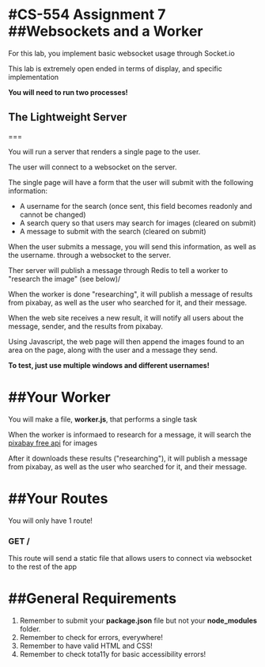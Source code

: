 #CS-554 Assignment 7
##Websockets and a Worker
===

For this lab, you implement basic websocket usage through Socket.io

This lab is extremely open ended in terms of display, and specific implementation

**You will need to run two processes!**

## The Lightweight Server
===

You will run a server that renders a single page to the user.

The user will connect to a websocket on the server.

The single page will have a form that the user will submit with the following information:

- A username for the search (once sent, this field becomes readonly and cannot be changed)
- A search query so that users may search for images (cleared on submit)
- A message to submit with the search (cleared on submit)

When the user submits a message, you will send this information, as well as the username. through a websocket to the server.

Ther server will publish a message through Redis to tell a worker to "research the image" (see below)/

When the worker is done "researching", it will publish a message of results from pixabay, as well as the user who searched for it, and their message.

When the web site receives a new result, it will notify all users about the message, sender, and the results from pixabay.

Using Javascript, the web page will then append the images found to an area on the page, along with the user and a message they send.

**To test, just use multiple windows and different usernames!**

##Your Worker
===

You will make a file, **worker.js**, that performs a single task

When the worker is informaed to research for a message, it will search the [pixabay free api](https://pixabay.com/api/docs/) for images

After it downloads these results ("researching"), it will publish a message from pixabay, as well as the user who searched for it, and their message.

##Your Routes
===

You will only have 1 route!

### GET /

This route will send a static file that allows users to connect via websocket to the rest of the app

##General Requirements
===

1. Remember to submit your **package.json** file but not your **node_modules** folder.
2. Remember to check for errors, everywhere!
3. Remember to have valid HTML and CSS!
4. Remember to check tota11y for basic accessibility errors!
